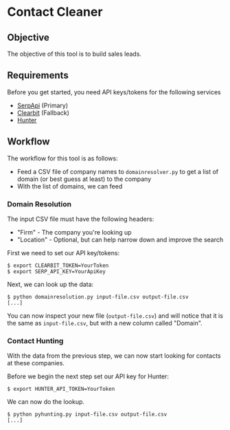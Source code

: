 # Contact Cleaner

## Objective

The objective of this tool is to build sales leads.

## Requirements

Before you get started, you need API keys/tokens for the following services

* [SerpApi](https://serpapi.com/) (Primary)
* [Clearbit](https://clearbit.com/) (Fallback)
* [Hunter](https://hunter.io)

## Workflow

The workflow for this tool is as follows:

* Feed a CSV file of company names to `domainresolver.py` to get a list of domain (or best guess at least) to the company
* With the list of domains, we can feed

### Domain Resolution

The input CSV file must have the following headers:

* "Firm" - The company you're looking up
* "Location" - Optional, but can help narrow down and improve the search

First we need to set our API key/tokens:
```
$ export CLEARBIT_TOKEN=YourToken
$ export SERP_API_KEY=YourApiKey
```

Next, we can look up the data:

```
$ python domainresolution.py input-file.csv output-file.csv
[...]
```

You can now inspect your new file (`output-file.csv`) and will notice that it is the same as `input-file.csv`, but with a new column called "Domain".

### Contact Hunting

With the data from the previous step, we can now start looking for contacts at these companies.


Before we begin the next step set our API key for Hunter:

```
$ export HUNTER_API_TOKEN=YourToken
```

We can now do the lookup.
```
$ python pyhunting.py input-file.csv output-file.csv
[...]
```
